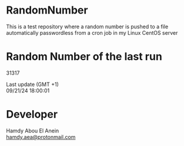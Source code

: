 # RandomNumber    
This is a test repository where a random number is pushed to a file automatically passwordless from a cron job in my Linux CentOS server    
# Random Number of the last run   
31317
      
Last update (GMT +1)    
09/21/24 18:00:01
# Developer    
Hamdy Abou El Anein   
hamdy.aea@protonmail.com
